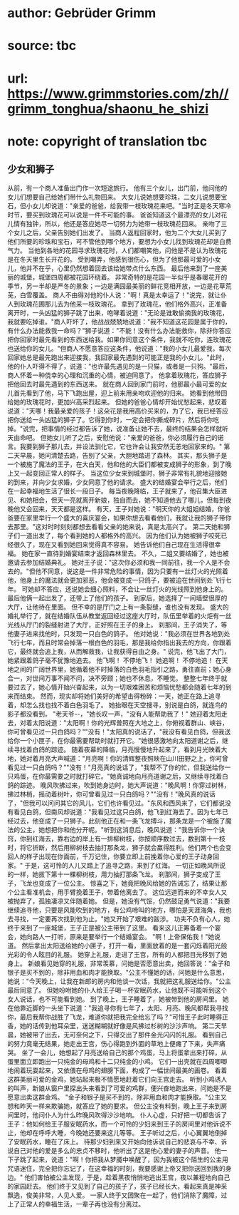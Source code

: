 # author: Gebrüder Grimm
# source: tbc
# url: https://www.grimmstories.com/zh//grimm_tonghua/shaonu_he_shizi
# note: copyright of translation tbc

## 少女和狮子 

从前，有一个商人准备出门作一次短途旅行。
他有三个女儿，出门前，他问他的女儿们想要自己给她们带什么礼物回来。
大女儿说她想要珍珠，二女儿说想要宝石，但小女儿却说道："亲爱的爸爸，给我带一枝玫瑰花来吧。"当时正是冬天寒冷时节，要买到玫瑰花可以说是一件不可能的事。
爸爸知道这个最漂亮的女儿对花儿情有独钟，所以，他还是答应她尽一切努力为她带一枝玫瑰花回来。
亲吻了三个女儿之后，父亲告别她们出发了。
当商人返程回家时，他为二个大女儿买到了他们所要的珍珠和宝石，可不管他到哪个地方，要想为小女儿找到玫瑰花却是白费气力。
当他到各地的花园寻求玫瑰花时，人们都嘲笑他，问他是不是认为玫瑰花是在冬天里生长开花的。
受到嘲弄，他感到很伤心，但为了他那最可爱的小女儿，他并不在乎，心里仍然想着回去该给她带点什么东西。
最后他来到了一座美丽的城堡，城堡四周都被花园环绕着。
非常奇特的是花园一半似乎是春暖花开的季节，另一半却是严冬的景象；一边是满园最美丽的鲜花竞相开放，一边是花草荒芜，白雪覆盖。
商人不由得对他的仆人说："啊！真是太幸运了！"说完，就让仆人到玫瑰花圃那儿去为他采一枝玫瑰花。
拿到了玫瑰花，他们格外高兴，正准备离开时，一头凶猛的狮子跳了出来，咆哮着说道："无论是谁敢偷摘我的玫瑰花，我就要吃掉谁。"商人吓坏了，他战战兢兢地说道："我不知道这花园是属于你的，有什么办法能救我一命吗？"狮子说道："不能！没有什么办法能救你，除非你答应把你回家时最先看到的东西送给我。如果你同意这个条件，我就不吃你，连玫瑰花也送给你的女儿。"但商人不愿意答应这条件，他说道："我的小女儿最爱我，每次回家她总是最先跑出来迎接我，我回家最先遇到的可能正是我的小女儿。"此时，他的仆人吓得不得了，说道："也许最先遇见的是一只猫，或者是一只狗。"最后，商人怀着一种侥幸的心理和沉重的心情，被迫同意了。
他拿着玫瑰花，答应狮子把他回去时最先遇到的东西送来。
就在商人回到家门前时，他那最小最可爱的女儿首先看到了他，马下飞跑出屋，迎上前来用亲吻欢迎他的归来。
她看到他带回给她的玫瑰花时，更加兴高采烈起来。
但她的爸爸心情却开始忧愁起来，悲叹着说道："天哪！我最亲爱的孩子！这朵花是我用高价买来的，为了它，我已经答应把你送给一头凶猛的狮子了。它得到你时，一定会把你撕成碎片，然后将你吃掉。"说完，把事情的经过都告诉了她，说准备让她不去，最终的结果会怎样就听天由命吧。
但她女儿听了之后，安慰他说："亲爱的爸爸，你必须履行自己的诺言。我要到狮子那儿去，并设法驯化它，它也许会让我安然无恙地回家来的。"
第二天早晨，她问清楚去路，告别了父亲，大胆地踏进了森林。
其实，那头狮子是一个被施了魔法的王子，在大白天，他和他的大臣们都被变成狮子的形象，到了晚上又一起变回正常人的样子。
当这位少女来到城堡时，狮子非常有礼貌地迎接她的到来，并向少女求婚，少女同意了他的请求。
盛大的结婚宴会举行之后，他们在一起幸福地生活了很长一段日子。
每当夜晚降临，王子就来了，他召集大臣进见、和她相会，但天一亮就离开新娘，独自而去，她不知道他去了哪儿，但每到夜晚他又会回来，天天都是这样。
有天，王子对她说："明天你的大姐姐结婚，你爸爸要在家里举行一个盛大的喜庆宴会，如果你想去看看他们，我就让我的狮子带你去那里。"这对时时刻刻都想去看看父亲的她来说，真是太高兴了。
第二天她和狮子们一道出发了，每个看到她的人都格外的高兴。
因为他们认为她被狮子咬死已经很久了，现在又看到她回来觉得真不容易。
她告诉他们自己现在生活得很幸福。 她在家一直待到婚宴结束才返回森林里去。
不久，二姐又要结婚了，她也被邀请去参加结婚典礼。
她对王子说："这次你必须和我一同前往，我一个人是不会去的。"但他不同意，说这是一件非常危险的事情，因为只要有一丝灯火的光照着他，他身上的魔法就会更加邪恶，他会被变成一只鸽子，要被迫在世间到处飞行七年。
可她却不答应，还说她会细心照料，不会让一丝灯火的光线照到他身上的。
最后他俩一起出发了，还带上了他们的孩子。
到家后，她选择了一间墙壁很厚的大厅，让他待在里面。
但不幸的是厅门之上有一条裂缝，谁也没有发现。
盛大的婚礼举行了，就在结婚队伍从教堂返回经过这座大厅时，队伍里举着的火炬有一丝光线从厅门的裂缝射进了大厅，正好照在王子的身上。
刹那间，王子消失了，等他妻子进来找他时，只发现一只白色的鸽子。
他对她说："我必须在世界各地到处飞行七年，而且时常会掉落一根白色的羽毛，那是我给你指出我去的方向，你跟着它，最终就会追上我，从而解救我，让我获得自由之身。"
说完，他飞出了大门，她紧跟着鸽子毫不犹豫地追去。 他飞啊！ 不停地飞！
她追啊！ 不停地追！
在天地之间的广阔世界里，她循着他不时掉落的白色羽毛指引之路，勇往直前；她心身合一，对世间万事不闻不问，决不旁顾；她也不休息，不睡觉。
整整七年终于就要过去了，她心情开始兴奋起来，以为一切艰难困苦和烦恼忧愁都会随着七年的到来而结束。
然而，现实却将她们美好的希望击得粉碎：一天，她正在路上追寻着，却怎么找也找不着白色羽毛了。
她抬眼在天空搜寻，别说是白鸽，就连鸟的影子都没看到。
"老天爷--，"她长叹一声，"没有人能帮助我了！"
她迎着太阳走去，对着太阳说道："太阳啊！你的光辉普照在大地之上，你俯视着群山、峡谷，你可曾看见过一只白鸽吗？""没有！"太阳真的说话了，"我没有看见白鸽，但我送给你一个小匣子，在你最需要帮助时就打开它。"她很感激地向太阳道谢之后，继续寻找着白鸽的踪迹。
随着夜幕的降临，月亮慢慢地升起来了，看到月光映着大地，她对着月亮大声喊道："月亮啊！你的清辉整夜照映在山川田野之上，你可曾看见过一只白鸽吗？""没有！"月亮真的说话了，"我帮不了你的忙，但我送给你一只鸡蛋，在你最需要之时就打碎它。"她真诚地向月亮道谢之后，又继续寻找着白鸽的踪迹。
晚风吹拂过来，吹到她身边时，她大声说道："晚风啊！你穿过树林，拂过林梢，摇动着树叶，你可曾看见过一只白鸽吗？""没有！"晚风真的说话了，"但我可以问问其它的风儿，它们也许看见过。"东风和西风来了，它们都说没有看见白鸽，但南风却说道："我看见过这只白鸽，他飞到红海去了。因为七年已经过去，他变成了一只狮子。此刻他正在和一条飞龙搏斗，那条龙是一个被施了魔法的公主，她想把你和他分开呢。"听到这消息后，晚风说道："我告诉你一个诀窍，你到红海去，靠右边的岸上有一排柳树枝，你按顺序数过去，数到第十一枝时，将它折断，然后用柳树枝去抽打那条龙，狮子就会赢得胜利。他们两个也会变回人的样子出现在你面前，千万记住，你要立即上前挽着你心爱的王子动身回家。"
于是，这可怜的人儿又踏上了追寻之路，来到了红海。
一切正如晚风所说的一样，她拔下第十一棵柳树枝，用力抽打那条飞龙。
刹那间，狮子变成了王子，飞龙也变成了一位公主。
惊喜之下，她竟把晚风给她的告诫忘了，结果让那个公主看准机会，用手臂挽着王子，带着他离去了。
这位远道而来的不幸女人又被抛弃了，孤独凄凉又伴随着她。
但是，她没有气馁，仍然鼓足勇气说道："我要继续追寻他，只要是风能吹到的地方，有公鸡啼叫的地方，哪怕是天涯海角，我也去寻找，一定要再次找到他为止。"她又开始了艰难的跋涉。
功夫不负有心人，她终于来到了一座城堡，王子正是被公主带到了这里。
看来这儿正筹备着一个宴会，她向路人一打听，原来是要举行一个结婚宴会。
"啊！上帝保佑我！"她说道。
然后拿出太阳送给她的小匣子，打开一看，里面放着的是一套闪烁着阳光般光彩的令人眩目的礼服。
她穿上礼服，走进了王宫，所有的人都把目光移到了她身上。
新娘看见她穿的礼服，非常羡慕，问她是否愿意出卖，她回答说："金子和银子是买不到的，除非用血和肉才能换取。"公主不懂她的话，问她是什么意思，她说："今天晚上，让我在新郎的房内和他谈一次话，我就把这礼服送给你。"公主最后同意了。
但她吩咐她的仆人给王子喝一杯安眠药水，让他既不可能听到这个女人说话，也不可能看到她。
到了晚上，王子睡着了，她被带到他的房间里。
她在他靠近脚的一头坐下说道："我追寻你有七年了，太阳、月亮、晚风都帮我寻找你，最后我帮你战胜了飞龙，难道你就把我完全给忘了吗？"可惜王子此时睡得正香，她的话传到他耳朵里，迷迷糊糊就好像是风拂过杉树的沙沙声响。
第二天早晨，她被带了出去，无可奈何之下，只得交出了那件金光闪闪的礼服。
看到自己的努力竟毫无结果，她走出王宫，伤心得跑到外面的草地上便瘫了下来，失声痛哭。
坐了一会儿，她想起了月亮送给自己的那个鸡蛋，马上将蛋拿出来打碎，从蛋里面立即跑出一只纯金的母鸡和十二只纯金的小鸡。
它们一出壳就在四周唧唧地闹着玩耍起来，又依偎在母鸡的翅膀下面，构成了一幅世间最美的画卷。
看着这群美丽可爱的金鸡，她站起来极不情愿地赶着它们向王宫走去。
听到小鸡诱人的叫声，新娘从窗户里探出头来看到了可爱的鸡群，便兴奋地跑出来，问她是不是愿意出卖这群金鸡。
"金子和银子是买不到的，除非用血和肉才能换取。"公主又想和昨天一样来欺骗她，就答应了她的要求。
但公主没有料到，晚上王子来到房间里时，他问仆人为什么昨晚风吹得沙沙地响。
仆人心虚，只好把一切都告诉了王子：他如何给王子服安眠药水，而一个可怜的少妇来到王子的房间里对他诉说不止，他却在呼呼大睡，今晚她还要来这儿等等。
王子听过之后，小心翼翼地倒掉了安眠药水，睡在了床上。
待那少妇到来又开始向他诉说自己的悲哀与不幸、诉说自己对他的爱是多么的忠贞不移时，他听出了这是他心爱的妻子的声音。
他一下子跳了起来，说道："啊！你把我从梦魇中唤醒了，因为我被这个陌生的公主用咒语迷住，完全把你忘记了，在这幸福的时刻，我要感谢上帝又把你送回到我的身边。"
他们害怕被公主发现，于是，趁着黑夜悄悄地逃出王宫，夜以兼程地向自己的家园赶去。
他们终于又见到了自己的孩子了，孩子已经长大，看起来真是神采飘逸，俊美非常，人见人爱。
一家人终于又团聚在一起了，他们消除了魔障，过上了正常人的幸福生活，一辈子再也没有分离过。
